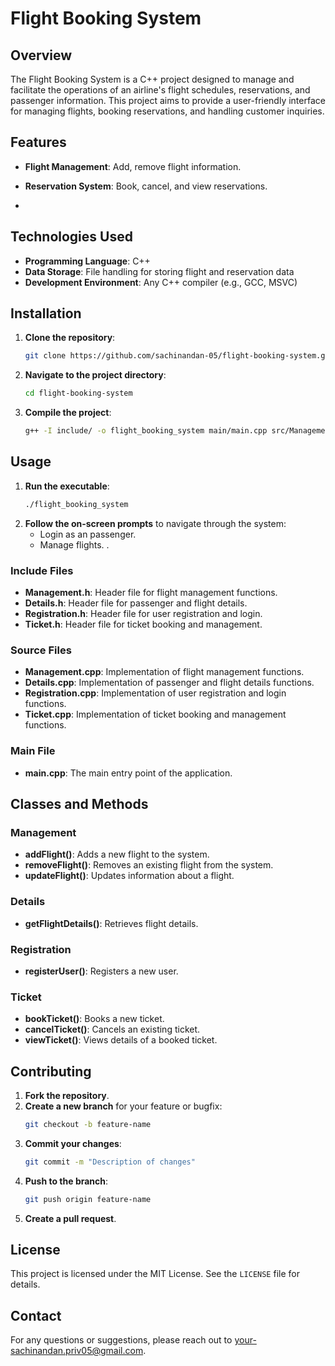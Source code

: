 # Flight Booking System

## Overview

The Flight Booking System is a C++ project designed to manage and facilitate the operations of an airline's flight schedules, reservations, and passenger information. This project aims to provide a user-friendly interface for managing flights, booking reservations, and handling customer inquiries.

## Features

- **Flight Management**: Add, remove flight information.
- **Reservation System**: Book, cancel, and view reservations.


-

## Technologies Used

- **Programming Language**: C++
- **Data Storage**: File handling for storing flight and reservation data
- **Development Environment**: Any C++ compiler (e.g., GCC, MSVC)

## Installation

1. **Clone the repository**:
    ```sh
    git clone https://github.com/sachinandan-05/flight-booking-system.git
    ```
2. **Navigate to the project directory**:
    ```sh
    cd flight-booking-system
    ```
3. **Compile the project**:
    ```sh
    g++ -I include/ -o flight_booking_system main/main.cpp src/Management.cpp src/Details.cpp src/Registration.cpp src/Ticket.cpp
    ```

## Usage

1. **Run the executable**:
    ```sh
    ./flight_booking_system
    ```
2. **Follow the on-screen prompts** to navigate through the system:
    - Login as an  passenger.
    - Manage flights.
    .


### Include Files

- **Management.h**: Header file for flight management functions.
- **Details.h**: Header file for passenger and flight details.
- **Registration.h**: Header file for user registration and login.
- **Ticket.h**: Header file for ticket booking and management.

### Source Files

- **Management.cpp**: Implementation of flight management functions.
- **Details.cpp**: Implementation of passenger and flight details functions.
- **Registration.cpp**: Implementation of user registration and login functions.
- **Ticket.cpp**: Implementation of ticket booking and management functions.

### Main File

- **main.cpp**: The main entry point of the application.

## Classes and Methods

### Management

- **addFlight()**: Adds a new flight to the system.
- **removeFlight()**: Removes an existing flight from the system.
- **updateFlight()**: Updates information about a flight.


### Details


- **getFlightDetails()**: Retrieves flight details.

### Registration

- **registerUser()**: Registers a new user.


### Ticket

- **bookTicket()**: Books a new ticket.
- **cancelTicket()**: Cancels an existing ticket.
- **viewTicket()**: Views details of a booked ticket.

## Contributing

1. **Fork the repository**.
2. **Create a new branch** for your feature or bugfix:
    ```sh
    git checkout -b feature-name
    ```
3. **Commit your changes**:
    ```sh
    git commit -m "Description of changes"
    ```
4. **Push to the branch**:
    ```sh
    git push origin feature-name
    ```
5. **Create a pull request**.

## License

This project is licensed under the MIT License. See the `LICENSE` file for details.

## Contact

For any questions or suggestions, please reach out to [your-sachinandan.priv05@gmail.com](mailto:sachinandan.priv05@gmail.com).



